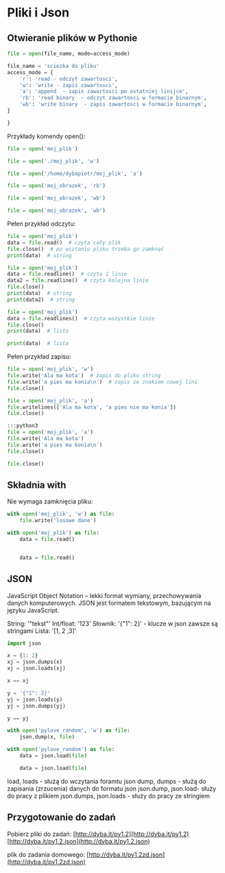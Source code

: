 # Pliki i Json


Otwieranie plików w Pythonie
----------------------------

```python
file = open(file_name, mode=access_mode)

file_name = 'sciezka do pliku'
access_mode = {
    'r': 'read - odczyt zawartosci',
    'w': 'write - zapis zawartosci',
    'a': 'append  - zapis zawartosci po ostatniej linijce',
    'rb': 'read binary  - odczyt zawartosci w formacie binarnym',
    'wb': 'write binary  - zapis zawartosci w formacie binarnym',
}

}

```

Przykłady komendy open():

```python
file = open('moj_plik')

file = open('./moj_plik', 'w')

file = open('/home/dybapiotr/moj_plik', 'a')

file = open('moj_obrazek', 'rb')

file = open('moj_obrazek', 'wb')

file = open('moj_obrazek', 'wb')

```

Pełen przykład odczytu:

```python
file = open('moj_plik')
data = file.read()  # czyta cały plik
file.close()  # po wcztaniu pliku trzeba go zamknąć
print(data)  # string

file = open('moj_plik')
data = file.readline()  # czyta 1 linie
data2 = file.readline()  # czyta kolejna linie
file.close()
print(data)  # string
print(data2)  # string

file = open('moj_plik')
data = file.readlines()  # czyta wszystkie linie
file.close()
print(data)  # lista

print(data)  # lista

```

Pełen przykład zapisu:

```python
file = open('moj_plik', 'w')
file.write('Ala ma kota')  # zapis do pliku string
file.write('a pies ma konia\n')  # zapis ze znakiem nowej lini
file.close()

file = open('moj_plik', 'a')
file.writelines(['Ala ma kota', 'a pies nie ma konia'])
file.close()

:::python3
file = open('moj_plik', 'a')
file.write('Ala ma kota')
file.write('a pies ma konia\n')
file.close()

file.close()

```

Składnia with
-------------

Nie wymaga zamknięcia pliku:

```python
with open('moj_plik', 'w') as file:
    file.write('losowe dane')

with open('moj_plik') as file:
    data = file.read()


    data = file.read()

```

JSON
----

JavaScript Object Notation – lekki format wymiany, przechowywania danych komputerowych.
JSON jest formatem tekstowym, bazującym na języku JavaScript.

String: '"tekst"'
Int/float: '123'
Słownik: '{"1": 2}' -  klucze w json zawsze są stringami
Lista: '[1, 2 ,3]'

```python
import json

x = {1: 2}
xj = json.dumps(x)
xj = json.loads(xj)

x == xj

y = '{"1": 2}'
yj = json.loads(y)
yj = json.dumps(yj)

y == yj

with open('pylove_random', 'w') as file:
    json.dump(x, file)

with open('pylove_random') as file:
    data = json.load(file)

    data = json.load(file)

```

load, loads - służą do wczytania foramtu json
dump, dumps - służą do zapisania (zrzucenia) danych do formatu json
json.dump, json.load- służy do pracy z plikiem
json.dumps, json.loads - służy do pracy ze stringiem

Przygotowanie do zadań
----------------------

Pobierz pliki do zadań:
[http://dyba.it/py1.2](http://dyba.it/py1.2)
[http://dyba.it/py1.2.json](http://dyba.it/py1.2.json)

plik do zadania domowego:
[http://dyba.it/py1.2zd.json](http://dyba.it/py1.2zd.json)

